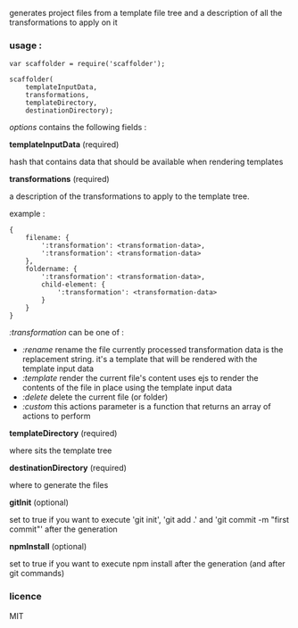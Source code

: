 generates project files from a template file tree and a description of all the transformations to apply on it

### usage :

    var scaffolder = require('scaffolder');

    scaffolder(
        templateInputData,
        transformations,
        templateDirectory,
        destinationDirectory);

*options* contains the following fields :

**templateInputData** (required)

hash that contains data that should be available when rendering templates

**transformations** (required)

a description of the transformations to apply to the template tree.

example :

    {
        filename: {
            ':transformation': <transformation-data>,
            ':transformation': <transformation-data>
        },
        foldername: {
            ':transformation': <transformation-data>,
            child-element: {
                ':transformation': <transformation-data>
            }
        }
    }

*:transformation* can be one of :

- *:rename*
    rename the file currently processed
    transformation data is the replacement string. it's a template that will be rendered with the template input data
- *:template*
    render the current file's content
    uses ejs to render the contents of the file in place using the template input data
- *:delete*
    delete the current file (or folder)
- *:custom*
    this actions parameter is a function that returns an array of actions to perform

**templateDirectory** (required)

where sits the template tree

**destinationDirectory** (required)

where to generate the files

**gitInit** (optional)

set to true if you want to execute 'git init', 'git add .' and 'git commit -m "first commit"' after the generation

**npmInstall** (optional)

set to true if you want to execute npm install after the generation (and after git commands)

### licence

MIT
